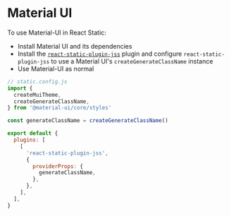 # Material UI

To use Material-UI in React Static:

- Install Material UI and its dependencies
- Install the [`react-static-plugin-jss`](/packages/react-static-plugin-jss) plugin and configure `react-static-plugin-jss` to use a Material UI's `createGenerateClassName` instance
- Use Material-UI as normal

```javascript
// static.config.js
import {
  createMuiTheme,
  createGenerateClassName,
} from '@material-ui/core/styles'

const generateClassName = createGenerateClassName()

export default {
  plugins: [
    [
      'react-static-plugin-jss',
      {
        providerProps: {
          generateClassName,
        },
      },
    ],
  ],
}
```
